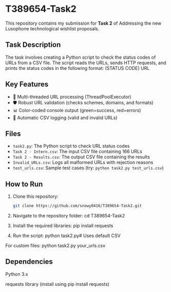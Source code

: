 # T389654-Task2

This repository contains my submission for **Task 2** of Addressing the new Lusophone technological wishlist proposals.

## Task Description
The task involves creating a Python script to check the status codes of URLs from a CSV file. The script reads the URLs, sends HTTP requests, and prints the status codes in the following format:
(STATUS CODE) URL

## Key Features
- 🚀 Multi-threaded URL processing (ThreadPoolExecutor)
- 🛡️ Robust URL validation (checks schemes, domains, and formats)
- 📊 Color-coded console output (green=success, red=errors)
- 📂 Automatic CSV logging (valid and invalid URLs)

## Files
- `task2.py`: The Python script to check URL status codes
- `Task 2 - Intern.csv`: The input CSV file containing 166 URLs 
- `Task 2 - Results.csv`: The output CSV file containing the results
- `Invalid_URLs.csv`: Logs all malformed URLs with rejection reasons
- `test_urls.csv`: Sample test cases (try: `python task2.py test_urls.csv`)

## How to Run

1. Clone this repository:
   ```bash
   git clone https://github.com/snowy0416/T389654-Task2.git
   
2. Navigate to the repository folder:
 cd T389654-Task2
 
3. Install the required libraries:
 pip install requests

4. Run the script:
 python task2.py# Uses default CSV

 For custom files:
 python task2.py your_urls.csv

## Dependencies
Python 3.x

requests library (install using pip install requests)



